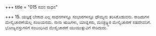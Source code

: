 +++
title = "015 ಸವನ ಸಾಧನ"

+++
15. ಯಜ್ಞಕ್ಕೆ ಬೇಕಾದ ಎಲ್ಲ ಸಾಧನಗಳನ್ನೂ ಸಂಭಾರಗಳನ್ನೂ ಧೌಮ್ಯನು ತರಿಸಿಕೊಡುವನು. ರಾಜರುಗಳ ಮೇಲ್ವಿಚಾರಣೆಯೆಲ್ಲ ಸಂಜಯನದು. ನಾನಾ ಋಷಿಗಳು, ಯಾಜ್ಞಿಕರು, ಮಂತ್ರಜ್ಞ್ಞರ ಮೇಲ್ವಿಚಾರಣೆ ಸಹದೇವನಿಗೆ. ಭೋಜ್ಯವಸ್ತುಗಳಿಗೆ ಸಂಬಂಧಿಸಿದ ಮೇಲ್ವಿಚಾರಣೆ ಯುಯುತ್ಸುವಿಗೆ ಸೇರಿದುದು.